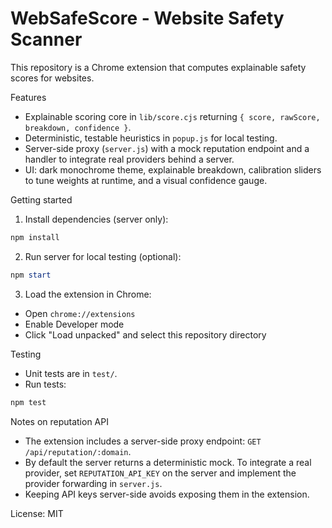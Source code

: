 # WebSafeScore - Website Safety Scanner

This repository is a Chrome extension that computes explainable safety scores for websites.

Features
- Explainable scoring core in `lib/score.cjs` returning `{ score, rawScore, breakdown, confidence }`.
- Deterministic, testable heuristics in `popup.js` for local testing.
- Server-side proxy (`server.js`) with a mock reputation endpoint and a handler to integrate real providers behind a server.
- UI: dark monochrome theme, explainable breakdown, calibration sliders to tune weights at runtime, and a visual confidence gauge.

Getting started
1. Install dependencies (server only):

```powershell
npm install
```

2. Run server for local testing (optional):

```powershell
npm start
```

3. Load the extension in Chrome:
- Open `chrome://extensions`
- Enable Developer mode
- Click "Load unpacked" and select this repository directory

Testing
- Unit tests are in `test/`.
- Run tests:

```powershell
npm test
```

Notes on reputation API
- The extension includes a server-side proxy endpoint: `GET /api/reputation/:domain`.
- By default the server returns a deterministic mock. To integrate a real provider, set `REPUTATION_API_KEY` on the server and implement the provider forwarding in `server.js`.
- Keeping API keys server-side avoids exposing them in the extension.



License: MIT

